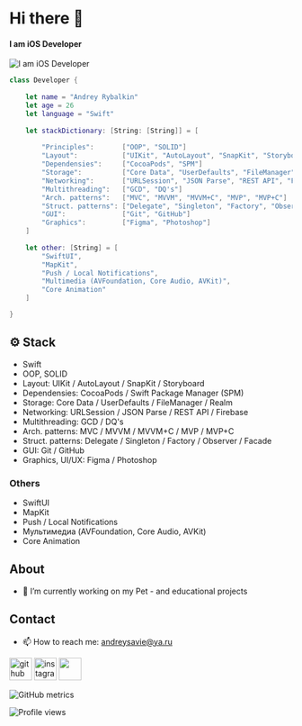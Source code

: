 # Hi there 👋
#### I am iOS Developer
![I am iOS Developer](https://camo.githubusercontent.com/fb9f8045c2a49eec15a7608a6dcac8928a9f92e45bebab3619c9bec17a443c1a/68747470733a2f2f322e62702e626c6f6773706f742e636f6d2f2d45696763415342354b37492f5735373454727a357461492f41414141414141414150452f326967686d464c58576334543679386a6f62595f4c6f4271756930537549364177434c63424741732f73313630302f4b656c6c616e253235324241742532353242576f726b2e676966)

```swift
class Developer {
    
    let name = "Andrey Rybalkin"
    let age = 26
    let language = "Swift"
    
    let stackDictionary: [String: [String]] = [
        
        "Principles":       ["OOP", "SOLID"]
        "Layout":           ["UIKit", "AutoLayout", "SnapKit", "Storyboard"]
        "Dependensies":     ["CocoaPods", "SPM"]
        "Storage":          ["Core Data", "UserDefaults", "FileManager", "Realm"]
        "Networking":       ["URLSession", "JSON Parse", "REST API", "Firebase"]
        "Multithreading":   ["GCD", "DQ's"]
        "Arch. patterns":   ["MVC", "MVVM", "MVVM+C", "MVP", "MVP+C"]
        "Struct. patterns": ["Delegate", "Singleton", "Factory", "Observer", "Facade"]
        "GUI":              ["Git", "GitHub"]
        "Graphics":         ["Figma", "Photoshop"]
    ]
    
    let other: [String] = [
        "SwiftUI",
        "MapKit",
        "Push / Local Notifications",
        "Multimedia (AVFoundation, Core Audio, AVKit)",
        "Core Animation"
    ]

}
```

## ⚙️ Stack

- Swift
- OOP, SOLID
- Layout: UIKit / AutoLayout / SnapKit / Storyboard
- Dependensies: CocoaPods / Swift Package Manager (SPM)
- Storage: Core Data / UserDefaults / FileManager / Realm
- Networking: URLSession / JSON Parse / REST API / Firebase
- Multithreading: GCD / DQ's
- Arch. patterns: MVC / MVVM / MVVM+C / MVP / MVP+C
- Struct. patterns: Delegate / Singleton / Factory / Observer / Facade
- GUI: Git / GitHub
- Graphics, UI/UX: Figma / Photoshop

### Others

- SwiftUI
- MapKit
- Push / Local Notifications
- Мультимедиа (AVFoundation, Core Audio, AVKit)
- Core Animation


## About
- 🔭 I’m currently working on my Pet - and educational projects

## Contact
- 📫 How to reach me: andreysavie@ya.ru 


[<img src='https://cdn.jsdelivr.net/npm/simple-icons@7.4.0/icons/github.svg' alt='github' height='40'>](https://github.com/andreysavie)  [<img src='https://cdn.jsdelivr.net/npm/simple-icons@7.4.0/icons/instagram.svg' alt='instagram' height='40'>](https://www.instagram.com/andreysavie/)  [<img src='https://cdn.jsdelivr.net/npm/simple-icons@7.4.0/icons/telegram.svg' height='40'>](https://www.t.me/andreysavie)  

![GitHub metrics](https://metrics.lecoq.io/andreysavie)  

![Profile views](https://gpvc.arturio.dev/andreysavie)  
